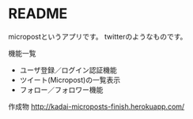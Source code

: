 # README

micropostというアプリです。
twitterのようなものです。

機能一覧

 * ユーザ登録／ログイン認証機能
 * ツイート(Micropost)の一覧表示
 * フォロー／フォロワー機能
 
 作成物
 http://kadai-microposts-finish.herokuapp.com/


